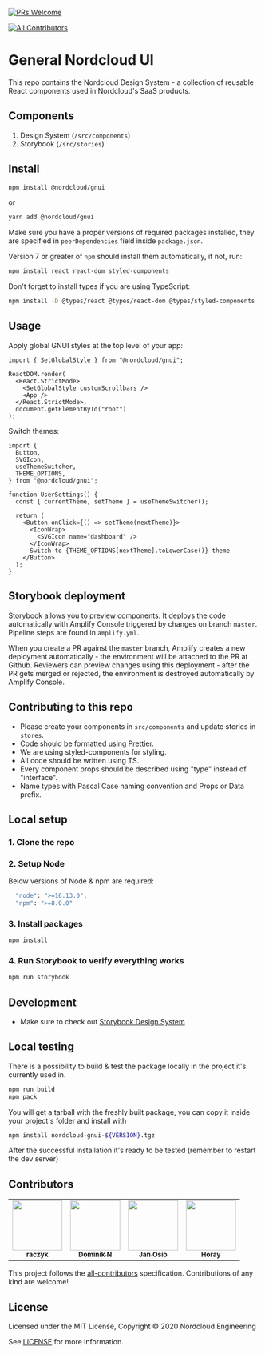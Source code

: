 [![PRs Welcome](https://img.shields.io/badge/prs-welcome-brightgreen.svg?style=flat-square)](http://makeapullrequest.com)

<!-- ALL-CONTRIBUTORS-BADGE:START - Do not remove or modify this section -->

[![All Contributors](https://img.shields.io/badge/all_contributors-4-orange.svg?style=flat-square)](#contributors)

<!-- ALL-CONTRIBUTORS-BADGE:END -->

# General Nordcloud UI

This repo contains the Nordcloud Design System - a collection of reusable React components used in Nordcloud's SaaS products.

## Components

1. Design System (`/src/components`)
2. Storybook (`/src/stories`)

## Install

```bash
npm install @nordcloud/gnui
```

or

```bash
yarn add @nordcloud/gnui
```

Make sure you have a proper versions of required packages installed, they are specified in `peerDependencies` field inside `package.json`.

Version 7 or greater of `npm` should install them automatically, if not, run:

```bash
npm install react react-dom styled-components
```

Don't forget to install types if you are using TypeScript:

```bash
npm install -D @types/react @types/react-dom @types/styled-components
```

## Usage

Apply global GNUI styles at the top level of your app:

```tsx
import { SetGlobalStyle } from "@nordcloud/gnui";

ReactDOM.render(
  <React.StrictMode>
    <SetGlobalStyle customScrollbars />
    <App />
  </React.StrictMode>,
  document.getElementById("root")
);
```

Switch themes:

```tsx
import {
  Button,
  SVGIcon,
  useThemeSwitcher,
  THEME_OPTIONS,
} from "@nordcloud/gnui";

function UserSettings() {
  const { currentTheme, setTheme } = useThemeSwitcher();

  return (
    <Button onClick={() => setTheme(nextTheme)}>
      <IconWrap>
        <SVGIcon name="dashboard" />
      </IconWrap>
      Switch to {THEME_OPTIONS[nextTheme].toLowerCase()} theme
    </Button>
  );
}
```

## Storybook deployment

Storybook allows you to preview components. It deploys the code automatically with Amplify Console triggered by changes on branch `master`. Pipeline steps are found in `amplify.yml`.

When you create a PR against the `master` branch, Amplify creates a new deployment automatically - the environment will be attached to the PR at Github. Reviewers can preview changes using this deployment - after the PR gets merged or rejected, the environment is destroyed automatically by Amplify Console.

## Contributing to this repo

- Please create your components in `src/components` and update stories in `stores`.
- Code should be formatted using [Prettier](https://prettier.io/).
- We are using styled-components for styling.
- All code should be written using TS.
- Every component props should be described using "type" instead of "interface".
- Name types with Pascal Case naming convention and Props or Data prefix.

## Local setup

### 1. Clone the repo

### 2. Setup Node

Below versions of Node & npm are required:

```bash
  "node": ">=16.13.0",
  "npm": ">=8.0.0"
```

### 3. Install packages

```bash
npm install
```

### 4. Run Storybook to verify everything works

```bash
npm run storybook
```

## Development

- Make sure to check out [Storybook Design System](https://github.com/storybookjs/design-system)

## Local testing

There is a possibility to build & test the package locally in the project it's currently used in.

```bash
npm run build
npm pack
```

You will get a tarball with the freshly built package, you can copy it inside your project's folder and install with

```bash
npm install nordcloud-gnui-${VERSION}.tgz
```

After the successful installation it's ready to be tested (remember to restart the dev server)

## Contributors

<!-- ALL-CONTRIBUTORS-LIST:START - Do not remove or modify this section -->
<!-- prettier-ignore-start -->
<!-- markdownlint-disable -->
<table>
  <tr>
    <td align="center"><a href="https://github.com/raczyk"><img src="https://avatars0.githubusercontent.com/u/4233480?v=4" width="100px;" alt=""/><br /><sub><b>raczyk</b></sub></a></td>
    <td align="center"><a href="https://github.com/nowyDEV"><img src="https://avatars2.githubusercontent.com/u/12304307?v=4" width="100px;" alt=""/><br /><sub><b>Dominik N</b></sub></a></td>
    <td align="center"><a href="https://github.com/janosio-nordcloud"><img src="https://avatars2.githubusercontent.com/u/58164749?v=4" width="100px;" alt=""/><br /><sub><b>Jan Osio</b></sub></a></td>
    <td align="center"><a href="https://github.com/Horay"><img src="https://avatars3.githubusercontent.com/u/8356411?v=4" width="100px;" alt=""/><br /><sub><b>Horay</b></sub></a></td>
  </tr>
</table>

<!-- markdownlint-enable -->
<!-- prettier-ignore-end -->

<!-- ALL-CONTRIBUTORS-LIST:END -->

This project follows the [all-contributors](https://allcontributors.org) specification.
Contributions of any kind are welcome!

## License

Licensed under the MIT License, Copyright © 2020 Nordcloud Engineering

See [LICENSE](./LICENSE) for more information.
